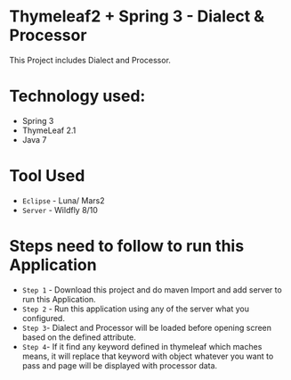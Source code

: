 # Thymeleaf2 + Spring 3 - Dialect & Processor

This Project includes Dialect and Processor.


# Technology used:
* Spring 3
* ThymeLeaf 2.1
* Java 7

# Tool Used
* `Eclipse` - Luna/ Mars2
* `Server`  - Wildfly 8/10

# Steps need to follow to run this Application

* `Step 1` - Download this project and do maven Import and add server to run this Application.
* `Step 2` - Run this application using any of the server what you configured.
* `Step 3`-  Dialect and Processor will be loaded before opening screen based on the defined attribute.
* `Step 4`-  If it find any keyword defined in thymeleaf which maches means, it will replace that keyword 
   with object whatever you want to pass and page will be displayed with processor data.
 
